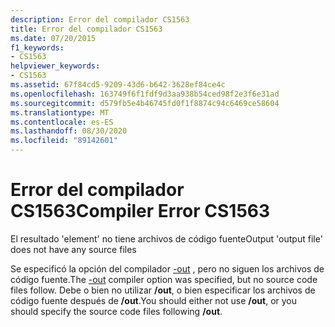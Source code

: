 ```yaml
---
description: Error del compilador CS1563
title: Error del compilador CS1563
ms.date: 07/20/2015
f1_keywords:
- CS1563
helpviewer_keywords:
- CS1563
ms.assetid: 67f84cd5-9209-43d6-b642-3628ef84ce4c
ms.openlocfilehash: 163749f6f1fdf9d3aa938b54ced98f2e3f6e31ad
ms.sourcegitcommit: d579fb5e4b46745fd0f1f8874c94c6469ce58604
ms.translationtype: MT
ms.contentlocale: es-ES
ms.lasthandoff: 08/30/2020
ms.locfileid: "89142601"
---
```

# <a name="compiler-error-cs1563"></a><span data-ttu-id="c6f52-103">Error del compilador CS1563</span><span class="sxs-lookup"><span data-stu-id="c6f52-103">Compiler Error CS1563</span></span>
<span data-ttu-id="c6f52-104">El resultado 'element' no tiene archivos de código fuente</span><span class="sxs-lookup"><span data-stu-id="c6f52-104">Output 'output file' does not have any source files</span></span>  
  
 <span data-ttu-id="c6f52-105">Se especificó la opción del compilador [-out](../language-reference/compiler-options/out-compiler-option.md) , pero no siguen los archivos de código fuente.</span><span class="sxs-lookup"><span data-stu-id="c6f52-105">The [-out](../language-reference/compiler-options/out-compiler-option.md) compiler option was specified, but no source code files follow.</span></span> <span data-ttu-id="c6f52-106">Debe o bien no utilizar **/out**, o bien especificar los archivos de código fuente después de **/out**.</span><span class="sxs-lookup"><span data-stu-id="c6f52-106">You should either not use **/out**, or you should specify the source code files following **/out**.</span></span>
